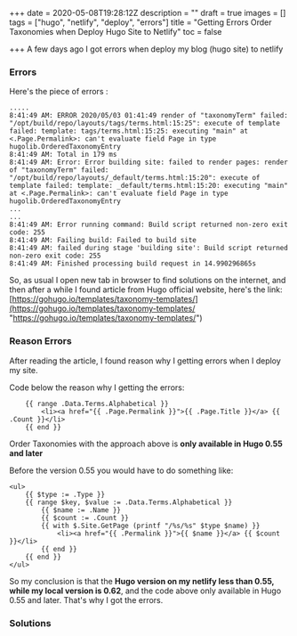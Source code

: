 +++
date = 2020-05-08T19:28:12Z
description = ""
draft = true
images = []
tags = ["hugo", "netlify", "deploy", "errors"]
title = "Getting Errors Order Taxonomies when Deploy Hugo Site to Netlify"
toc = false

+++
A few days ago I got errors when deploy my blog (hugo site) to netlify

### Errors

Here's the piece of errors :

    .....
    8:41:49 AM: ERROR 2020/05/03 01:41:49 render of "taxonomyTerm" failed: "/opt/build/repo/layouts/tags/terms.html:15:25": execute of template failed: template: tags/terms.html:15:25: executing "main" at <.Page.Permalink>: can't evaluate field Page in type hugolib.OrderedTaxonomyEntry
    8:41:49 AM: Total in 179 ms
    8:41:49 AM: Error: Error building site: failed to render pages: render of "taxonomyTerm" failed: "/opt/build/repo/layouts/_default/terms.html:15:20": execute of template failed: template: _default/terms.html:15:20: executing "main" at <.Page.Permalink>: can't evaluate field Page in type hugolib.OrderedTaxonomyEntry
    ...
    ...
    8:41:49 AM: Error running command: Build script returned non-zero exit code: 255
    8:41:49 AM: Failing build: Failed to build site
    8:41:49 AM: failed during stage 'building site': Build script returned non-zero exit code: 255
    8:41:49 AM: Finished processing build request in 14.990296865s

So, as usual I open new tab in browser to find solutions on the internet, and then after a while I found article from Hugo official website, here's the link: [https://gohugo.io/templates/taxonomy-templates/](https://gohugo.io/templates/taxonomy-templates/ "https://gohugo.io/templates/taxonomy-templates/")

### Reason Errors

After reading the article, I found reason why I getting errors when I deploy my site. 

Code below the reason why I getting the errors:

    	{{ range .Data.Terms.Alphabetical }}
        	<li><a href="{{ .Page.Permalink }}">{{ .Page.Title }}</a> {{ .Count }}</li>
    	{{ end }}

Order Taxonomies with the approach above is **only available in Hugo 0.55 and later** 

Before the version 0.55 you would have to do something like:

    <ul>
        {{ $type := .Type }}
        {{ range $key, $value := .Data.Terms.Alphabetical }}
            {{ $name := .Name }}
            {{ $count := .Count }}
            {{ with $.Site.GetPage (printf "/%s/%s" $type $name) }}
                <li><a href="{{ .Permalink }}">{{ $name }}</a> {{ $count }}</li>
            {{ end }}
        {{ end }}
    </ul>

So my conclusion is that the **Hugo version on my netlify less than 0.55, while my local version is 0.62**, and the code above only available in Hugo 0.55 and later. That's why I got the errors.

### Solutions